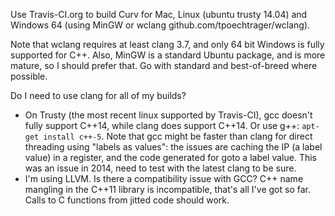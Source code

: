 Use Travis-CI.org to build Curv for Mac, Linux (ubuntu trusty 14.04)
and Windows 64 (using MinGW or wclang github.com/tpoechtrager/wclang).

Note that wclang requires at least clang 3.7, and only 64 bit Windows is
fully supported for C++. Also, MinGW is a standard Ubuntu package, and is
more mature, so I should prefer that. Go with standard and best-of-breed
where possible.

Do I need to use clang for all of my builds?
* On Trusty (the most recent linux supported by Travis-CI),
  gcc doesn't fully support C++14, while clang does support C++14.
  Or use g++: `apt-get install c++-5`. Note that gcc might be faster than clang
  for direct threading using "labels as values": the issues are caching the IP
  (a label value) in a register, and the code generated for goto a label value.
  This was an issue in 2014, need to test with the latest clang to be sure.
* I'm using LLVM. Is there a compatibility issue with GCC?
  C++ name mangling in the C++11 library is incompatible, that's all I've got
  so far. Calls to C functions from jitted code should work.

